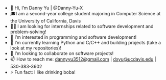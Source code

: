 - 👋 Hi, I’m Danny Yu | @Danny-Yu-X
- 🎓I am a second-year college student majoring in Computer Science at the University of California, Davis
- 👨‍💻 I am looking for internships related to software development and problem-solving!
- 👀 I’m interested in programming and software development!
- 🌱 I’m currently learning Python and C/C++ and building projects (take a look at my repositories)!
- 💞️ I’m looking to collaborate on software projects!
- 📫 How to reach me: dannyyu3512@gmail.com | dxyu@ucdavis.edu | 530-383-3602 
- ⚡ Fun fact: I like drinking boba!

<!---
Danny-Yu-X/Danny-Yu-X is a ✨ special ✨ repository because its `README.md` (this file) appears on your GitHub profile.
You can click the Preview link to take a look at your changes.
--->
